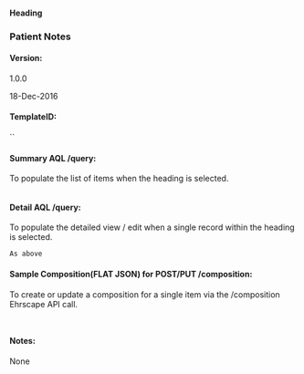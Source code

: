 #### Heading

### Patient Notes

#### Version:

1.0.0

18-Dec-2016

#### TemplateID:
``

#### Summary AQL /query:

To populate the list of items when the heading is selected.

```

```

#### Detail AQL /query:
To populate the detailed view / edit when a single record within the heading is selected.

```
As above
```

#### Sample Composition(FLAT JSON) for POST/PUT /composition:

To create or update a composition for a single item via the /composition Ehrscape API call.

```


```

#### Notes:

None
